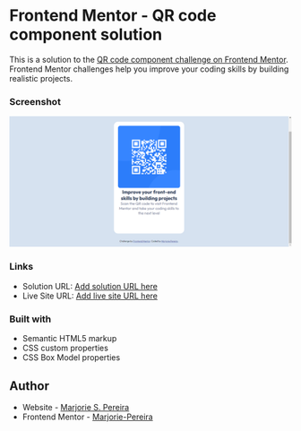 # Frontend Mentor - QR code component solution

This is a solution to the [QR code component challenge on Frontend Mentor](https://www.frontendmentor.io/challenges/qr-code-component-iux_sIO_H). Frontend Mentor challenges help you improve your coding skills by building realistic projects. 

### Screenshot

![](./screenshot.png)


### Links

- Solution URL: [Add solution URL here](https://your-solution-url.com)
- Live Site URL: [Add live site URL here](https://your-live-site-url.com)

### Built with

- Semantic HTML5 markup
- CSS custom properties
- CSS Box Model properties


## Author

- Website - [Marjorie S. Pereira](https://www.marjoriepereira.ajudabr.com)
- Frontend Mentor - [Marjorie-Pereira](https://www.frontendmentor.io/profile/Marjorie-Pereira)

